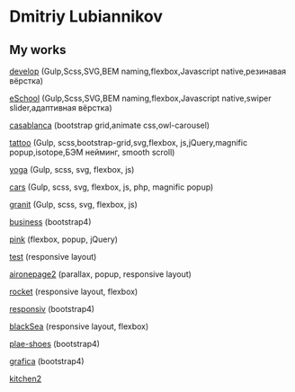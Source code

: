 
# Dmitriy Lubiannikov

## My works

[develop](https://dmitriylu.github.io/develop/ "my work") (Gulp,Scss,SVG,BEM naming,flexbox,Javascript native,резинавая вёрстка)

[eSchool](https://dmitriylu.github.io/eSchool/ "my work") (Gulp,Scss,SVG,BEM naming,flexbox,Javascript native,swiper slider,адаптивная вёрстка)

[casablanca](https://dmitriylu.github.io/casablanca/ "my work") (bootstrap grid,animate css,owl-carousel)

[tattoo](https://dmitriylu.github.io/tattoo/ "my work") (Gulp, scss,bootstrap-grid,svg,flexbox, js,jQuery,magnific popup,isotope,БЭМ нейминг, smooth scroll)

[yoga](https://dmitriylu.github.io/yoga/ "my work") (Gulp, scss, svg, flexbox, js)

[cars](https://dmitriylu.github.io/cars/ "my work") (Gulp, scss, svg, flexbox, js, php, magnific popup)

[granit](https://dmitriylu.github.io/granit/ "my work") (Gulp, scss, svg, flexbox, js)

[business](https://dmitriylu.github.io/business/ "my work") (bootstrap4)

[pink](https://dmitriylu.github.io/pink/ "my work") (flexbox, popup, jQuery)

[test](https://dmitriylu.github.io/test/ "my work") (responsive layout)

[aironepage2](https://dmitriylu.github.io/aironepage2/ "my work") (parallax, popup, responsive layout)

[rocket](https://dmitriylu.github.io/rocket/ "my work") (responsive layout, flexbox)

[responsiv](https://dmitriylu.github.io/responsiv/ "my work") (bootstrap4)

[blackSea](https://dmitriylu.github.io/blackSea/ "my work") (responsive layout, flexbox)

[plae-shoes](https://dmitriylu.github.io/plae-shoes/ "my work") (bootstrap4)

[grafica](https://dmitriylu.github.io/grafica/ "my work") (bootstrap4)

[kitchen2](https://dmitriylu.github.io/kitchen2/ "my work")
